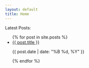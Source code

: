 ```yaml
---
layout: default
title: Home
---
```


Latest Posts:

<ul>
  {% for post in site.posts %}
    <li>
      <a href="{{ post.url }}">{{ post.title }}</a>
      <p>{{ post.date | date: "%B %d, %Y" }}</p>
    </li>
  {% endfor %}
</ul>
